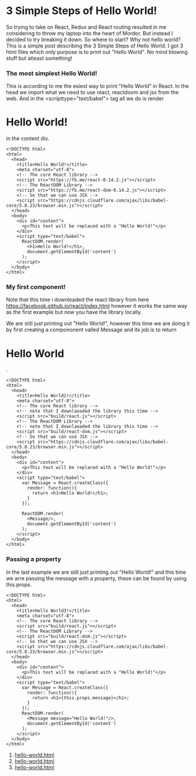 # 3 Simple Steps of Hello World!
So trying to take on React, Redux and React routing resulted in me considering to throw my laptop into the heart of Mordor. But instead I decided to try breaking it down. So where to start? Why not hello world? This is a simple post describing the 3 Simple Steps of Hello World. I got 3 html files which only purpose is to print out "Hello World". No mind blowing stuff but atleast something!


### The most simplest Hello World!
This is according to me the esiest way to print "Hello World" in React.
In the head we import what we need to use react, reactdoom and jsx from the web. And in the <scripttype="text/babel"></script> tag all we do is render <h1>Hello World!</h1> in the content div.
```
<!DOCTYPE html>
<html>
  <head>
    <title>Hello World!</title>
    <meta charset="utf-8">
    <!-- The core React library -->
    <script src="https://fb.me/react-0.14.2.js"></script>
    <!-- The ReactDOM Library -->
    <script src="https://fb.me/react-dom-0.14.2.js"></script>
    <!-- So that we can use JSX -->
    <script src="https://cdnjs.cloudflare.com/ajax/libs/babel-core/5.8.23/browser.min.js"></script>
  </head>
  <body>
    <div id="content">
      <p>This text will be replaced with a "Hello World!"</p>
    </div>
    <script type="text/babel">
      ReactDOM.render(
        <h1>Hello World!</h1>,
        document.getElementById('content')
      );
    </script>
  </body>
</html>
````

### My first component!
Note that this time i downloaded the react library from here https://facebook.github.io/react/index.html however it works the same way as the first example but now you have the library locally.

We are still just printing out "Hello World!", however this time we are doing it by first creating a compononent valled Message and its job is to return <h1>Hello World</h1>.
```
<!DOCTYPE html>
<html>
  <head>
    <title>Hello World2!</title>
    <meta charset="utf-8">
    <!-- The core React library -->
    <!-- note that I downlaoaded the library this time -->
    <script src="build/react.js"></script>
    <!-- The ReactDOM Library -->
    <!-- note that I downlaoaded the library this time -->
    <script src="build/react-dom.js"></script>
    <!-- So that we can use JSX -->
    <script src="https://cdnjs.cloudflare.com/ajax/libs/babel-core/5.8.23/browser.min.js"></script>
  </head>
  <body>
    <div id="content">
      <p>This text will be replaced with a "Hello World!"</p>
    </div>
    <script type="text/babel">
      var Message = React.createClass({
        render: function(){
          return <h1>Hello World!</h1>;
        }
      });

      ReactDOM.render(
        <Message/>,
        document.getElementById('content')
      );
    </script>
  </body>
</html>
```
### Passing a property
In the last example we are still just printing out "Hello World!" and this time we arre passing the message with a property, these can be found by using this.props.
```
<!DOCTYPE html>
<html>
  <head>
    <title>Hello World3!</title>
    <meta charset="utf-8">
    <!-- The core React library -->
    <script src="build/react.js"></script>
    <!-- The ReactDOM Library -->
    <script src="build/react-dom.js"></script>
    <!-- So that we can use JSX -->
    <script src="https://cdnjs.cloudflare.com/ajax/libs/babel-core/5.8.23/browser.min.js"></script>
  </head>
  <body>
    <div id="content">
      <p>This text will be replaced with a "Hello World!"</p>
    </div>
    <script type="text/babel">
      var Message = React.createClass({
        render: function(){
          return <h1>{this.props.message}</h1>;
        }
      });
      ReactDOM.render(
        <Message message="Hello World!"/>,
        document.getElementById('content')
      );
    </script>
  </body>
</html>
```
1. [hello-world.html](https://github.com/bc222az/Ria-development-2dv607/blob/gh-pages/hello-world/hello-world.html)
2. [hello-world.html](https://github.com/bc222az/Ria-development-2dv607/blob/gh-pages/hello-world/hello-world2.html)
3. [hello-world.html](https://github.com/bc222az/Ria-development-2dv607/blob/gh-pages/hello-world/hello-world3.html)
